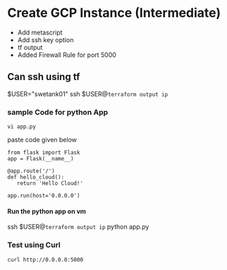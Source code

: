 # Create GCP Instance (Intermediate)

- Add metascript 
- Add ssh key option 
- tf output 
- Added Firewall Rule for port 5000

## Can ssh using tf 
$USER="swetank01"
ssh $USER@`terraform output ip`

### sample Code for python App

` vi app.py `

paste code given below

```
from flask import Flask
app = Flask(__name__)

@app.route('/')
def hello_cloud():
   return 'Hello Cloud!'

app.run(host='0.0.0.0')
```

#### Run the python app on vm 
ssh $USER@`terraform output ip`
python app.py

### Test using Curl 

```
curl http://0.0.0.0:5000
```